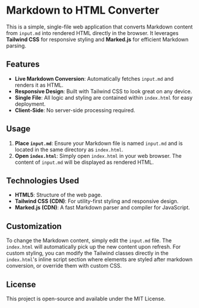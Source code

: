 # Markdown to HTML Converter

This is a simple, single-file web application that converts Markdown content from `input.md` into rendered HTML directly in the browser. It leverages **Tailwind CSS** for responsive styling and **Marked.js** for efficient Markdown parsing.

## Features

-   **Live Markdown Conversion**: Automatically fetches `input.md` and renders it as HTML.
-   **Responsive Design**: Built with Tailwind CSS to look great on any device.
-   **Single File**: All logic and styling are contained within `index.html` for easy deployment.
-   **Client-Side**: No server-side processing required.

## Usage

1.  **Place `input.md`**: Ensure your Markdown file is named `input.md` and is located in the same directory as `index.html`.
2.  **Open `index.html`**: Simply open `index.html` in your web browser. The content of `input.md` will be displayed as rendered HTML.

## Technologies Used

-   **HTML5**: Structure of the web page.
-   **Tailwind CSS (CDN)**: For utility-first styling and responsive design.
-   **Marked.js (CDN)**: A fast Markdown parser and compiler for JavaScript.

## Customization

To change the Markdown content, simply edit the `input.md` file. The `index.html` will automatically pick up the new content upon refresh.
For custom styling, you can modify the Tailwind classes directly in the `index.html`'s inline script section where elements are styled after markdown conversion, or override them with custom CSS.

## License

This project is open-source and available under the MIT License.